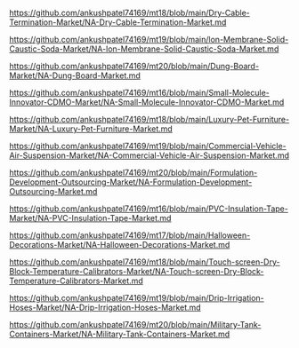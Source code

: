 <p><a href="https://github.com/ankushpatel74169/mt18/blob/main/Dry-Cable-Termination-Market/NA-Dry-Cable-Termination-Market.md">https://github.com/ankushpatel74169/mt18/blob/main/Dry-Cable-Termination-Market/NA-Dry-Cable-Termination-Market.md</a></p><p><a href="https://github.com/ankushpatel74169/mt19/blob/main/lon-Membrane-Solid-Caustic-Soda-Market/NA-lon-Membrane-Solid-Caustic-Soda-Market.md">https://github.com/ankushpatel74169/mt19/blob/main/lon-Membrane-Solid-Caustic-Soda-Market/NA-lon-Membrane-Solid-Caustic-Soda-Market.md</a></p><p><a href="https://github.com/ankushpatel74169/mt20/blob/main/Dung-Board-Market/NA-Dung-Board-Market.md">https://github.com/ankushpatel74169/mt20/blob/main/Dung-Board-Market/NA-Dung-Board-Market.md</a></p><p><a href="https://github.com/ankushpatel74169/mt16/blob/main/Small-Molecule-Innovator-CDMO-Market/NA-Small-Molecule-Innovator-CDMO-Market.md">https://github.com/ankushpatel74169/mt16/blob/main/Small-Molecule-Innovator-CDMO-Market/NA-Small-Molecule-Innovator-CDMO-Market.md</a></p><p><a href="https://github.com/ankushpatel74169/mt18/blob/main/Luxury-Pet-Furniture-Market/NA-Luxury-Pet-Furniture-Market.md">https://github.com/ankushpatel74169/mt18/blob/main/Luxury-Pet-Furniture-Market/NA-Luxury-Pet-Furniture-Market.md</a></p><p><a href="https://github.com/ankushpatel74169/mt19/blob/main/Commercial-Vehicle-Air-Suspension-Market/NA-Commercial-Vehicle-Air-Suspension-Market.md">https://github.com/ankushpatel74169/mt19/blob/main/Commercial-Vehicle-Air-Suspension-Market/NA-Commercial-Vehicle-Air-Suspension-Market.md</a></p><p><a href="https://github.com/ankushpatel74169/mt20/blob/main/Formulation-Development-Outsourcing-Market/NA-Formulation-Development-Outsourcing-Market.md">https://github.com/ankushpatel74169/mt20/blob/main/Formulation-Development-Outsourcing-Market/NA-Formulation-Development-Outsourcing-Market.md</a></p><p><a href="https://github.com/ankushpatel74169/mt16/blob/main/PVC-Insulation-Tape-Market/NA-PVC-Insulation-Tape-Market.md">https://github.com/ankushpatel74169/mt16/blob/main/PVC-Insulation-Tape-Market/NA-PVC-Insulation-Tape-Market.md</a></p><p><a href="https://github.com/ankushpatel74169/mt17/blob/main/Halloween-Decorations-Market/NA-Halloween-Decorations-Market.md">https://github.com/ankushpatel74169/mt17/blob/main/Halloween-Decorations-Market/NA-Halloween-Decorations-Market.md</a></p><p><a href="https://github.com/ankushpatel74169/mt18/blob/main/Touch-screen-Dry-Block-Temperature-Calibrators-Market/NA-Touch-screen-Dry-Block-Temperature-Calibrators-Market.md">https://github.com/ankushpatel74169/mt18/blob/main/Touch-screen-Dry-Block-Temperature-Calibrators-Market/NA-Touch-screen-Dry-Block-Temperature-Calibrators-Market.md</a></p><p><a href="https://github.com/ankushpatel74169/mt19/blob/main/Drip-Irrigation-Hoses-Market/NA-Drip-Irrigation-Hoses-Market.md">https://github.com/ankushpatel74169/mt19/blob/main/Drip-Irrigation-Hoses-Market/NA-Drip-Irrigation-Hoses-Market.md</a></p><p><a href="https://github.com/ankushpatel74169/mt20/blob/main/Military-Tank-Containers-Market/NA-Military-Tank-Containers-Market.md">https://github.com/ankushpatel74169/mt20/blob/main/Military-Tank-Containers-Market/NA-Military-Tank-Containers-Market.md</a></p>
